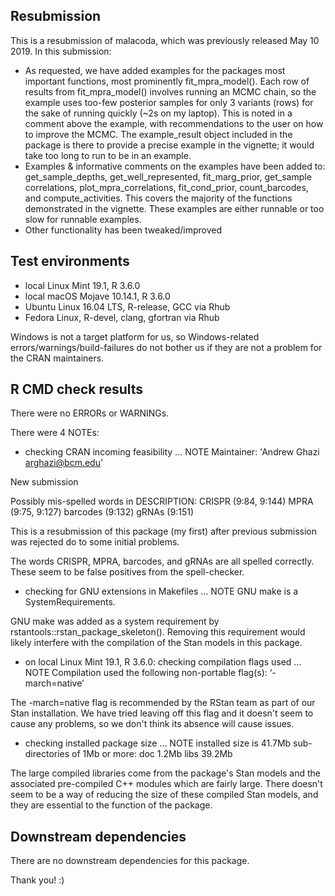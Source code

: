 ## Resubmission
This is a resubmission of malacoda, which was previously released May 10 2019. In this submission:

* As requested, we have added examples for the packages most important functions, most prominently fit_mpra_model(). Each row of results from fit_mpra_model() involves running an MCMC chain, so the example uses too-few posterior samples for only 3 variants (rows) for the sake of running quickly (~2s on my laptop). This is noted in a comment above the example, with recommendations to the user on how to improve the MCMC. The example_result object included in the package is there to provide a precise example in the vignette; it would take too long to run to be in an example.
* Examples & informative comments on the examples have been added to: get_sample_depths, get_well_represented, fit_marg_prior, get_sample correlations, plot_mpra_correlations, fit_cond_prior, count_barcodes, and compute_activities. This covers the majority of the functions demonstrated in the vignette. These examples are either runnable or too slow for runnable examples.
* Other functionality has been tweaked/improved

## Test environments  
* local Linux Mint 19.1, R 3.6.0
* local macOS Mojave 10.14.1, R 3.6.0
* Ubuntu Linux 16.04 LTS, R-release, GCC via Rhub
* Fedora Linux, R-devel, clang, gfortran via Rhub

Windows is not a target platform for us, so Windows-related errors/warnings/build-failures do not bother us if they are not a problem for the CRAN maintainers.

## R CMD check results 
There were no ERRORs or WARNINGs.

There were 4 NOTEs: 
* checking CRAN incoming feasibility ... NOTE
Maintainer: 'Andrew Ghazi <arghazi@bcm.edu>'

New submission

Possibly mis-spelled words in DESCRIPTION:
  CRISPR (9:84, 9:144)
  MPRA (9:75, 9:127)
  barcodes (9:132)
  gRNAs (9:151)
  
This is a resubmission of this package (my first) after previous submission was rejected do to some initial problems.

The words CRISPR, MPRA, barcodes, and gRNAs are all spelled correctly. These seem to be false positives from the spell-checker.
  
* checking for GNU extensions in Makefiles ... NOTE GNU make is a
SystemRequirements.

GNU make was added as a system requirement by rstantools::rstan_package_skeleton(). Removing this requirement would likely interfere with the compilation of the Stan models in this package.

* on local Linux Mint 19.1, R 3.6.0: checking compilation flags used ... NOTE
  Compilation used the following non-portable flag(s):
    ‘-march=native’
    
The -march=native flag is recommended by the RStan team as part of our Stan installation. We have tried leaving off this flag and it doesn't seem to cause any problems, so we don't think its absence will cause issues.

* checking installed package size ... NOTE
  installed size is 41.7Mb
  sub-directories of 1Mb or more:
    doc    1.2Mb
    libs  39.2Mb
    
The large compiled libraries come from the package's Stan models and the associated pre-compiled C++ modules which are fairly large. There doesn't seem to be a way of reducing the size of these compiled Stan models, and they are essential to the function of the package.

## Downstream dependencies

There are no downstream dependencies for this package.

Thank you! :)
